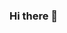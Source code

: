### Hi there 👋

<!--
**laraalmeidalara/laraalmeidalara** is a ✨ _special_ ✨ repository because its `README.md` (this file) appears on your GitHub profile.

Here are some ideas to get you started:

- 🔭 moldando meu futuro
- 🌱 vivendo e aprendendo
- 👯 
- 🤔 gosto de estar aprendendo de tudo
- 💬 sempre estou disposta a ajudar ;)
- 📫 @laravitoriadealmeida
- 😄 ela/dela
- ⚡ viciada em bala halls
-->
